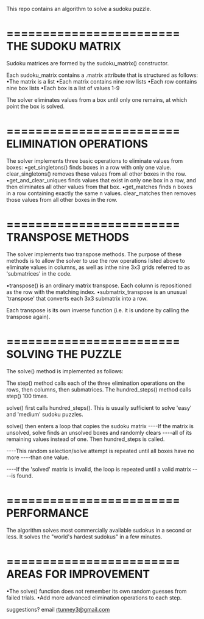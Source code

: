 This repo contains an algorithm to solve a sudoku puzzle.

========================
THE SUDOKU MATRIX
========================
Sudoku matrices are formed by the sudoku_matrix() constructor.

Each sudoku_matrix contains a .matrix attribute that is structured as follows:
•The matrix is a list 
•Each matrix contains nine row lists 
•Each row contains nine box lists
•Each box is a list of values 1-9

The solver eliminates values from a box until only one remains, 
at which point the box is solved. 

========================
ELIMINATION OPERATIONS
========================
The solver implements three basic operations to eliminate values from boxes:
•get_singletons() finds boxes in a row with only one value. 
	clear_singletons() removes these values from all other boxes in the row.
•get_and_clear_uniques finds values that exist in only one box in a row, 
	and then eliminates all other values from that box.
•get_matches finds n boxes in a row containing exactly the same n values.
	clear_matches then removes those values from all other boxes in the row.

========================
TRANSPOSE METHODS
========================
The solver implements two transpose methods. 
The purpose of these methods is to allow the solver to use the row operations
listed above to eliminate values in columns, as well as inthe nine 3x3 grids 
referred to as 'submatrices' in the code. 

•transpose() is an ordinary matrix transpose. Each column is repositioned as 
	the row with the matching index. 
•submatrix_transpose is an unusual 'transpose' that converts each 3x3 submatrix
	into a row. 

Each transpose is its own inverse function (i.e. it is undone by calling the 
transpose again).

========================
SOLVING THE PUZZLE
========================
The solve() method is implemented as follows:

The step() method calls each of the three elimination operations on the rows, 
then columns, then submatrices. 
The hundred_steps() method calls step() 100 times. 

solve() first calls hundred_steps().
This is usually sufficient to solve 'easy' and 'medium' sudoku puzzles.

solve() then enters a loop that copies the sudoku matrix
----If the matrix is unsolved, solve finds an unsolved boxes and randomly clears
----all of its remaining values instead of one. Then hundred_steps is called.

----This random selection/solve attempt is repeated until all boxes have no more
----than one value. 

----If the 'solved' matrix is invalid, the loop is repeated until a valid matrix 
----is found.

========================
PERFORMANCE
========================
The algorithm solves most commercially available sudokus in a second or less.
It solves the "world's hardest sudokus" in a few minutes. 

========================
AREAS FOR IMPROVEMENT
========================
•The solve() function does not remember its own random guesses from failed trials.
•Add more advanced elimination operations to each step.

suggestions? email rtunney3@gmail.com
	





